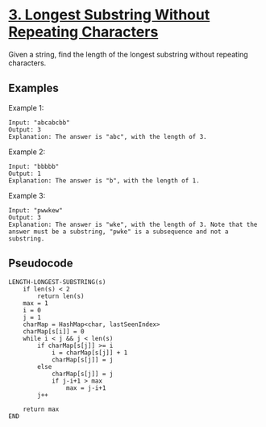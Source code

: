 # [3. Longest Substring Without Repeating Characters](https://leetcode.com/problems/longest-substring-without-repeating-characters/)

Given a string, find the length of the longest substring without repeating characters.

## Examples

Example 1:

```
Input: "abcabcbb"
Output: 3
Explanation: The answer is "abc", with the length of 3.
```

Example 2:

```
Input: "bbbbb"
Output: 1
Explanation: The answer is "b", with the length of 1.
```

Example 3:

```
Input: "pwwkew"
Output: 3
Explanation: The answer is "wke", with the length of 3. Note that the answer must be a substring, "pwke" is a subsequence and not a substring.
```

## Pseudocode

```
LENGTH-LONGEST-SUBSTRING(s)
    if len(s) < 2
        return len(s)
    max = 1
    i = 0
    j = 1
    charMap = HashMap<char, lastSeenIndex>
    charMap[s[i]] = 0
    while i < j && j < len(s)
        if charMap[s[j]] >= i
            i = charMap[s[j]] + 1
            charMap[s[j]] = j
        else
            charMap[s[j]] = j
            if j-i+1 > max
                max = j-i+1
        j++

    return max
END
```
